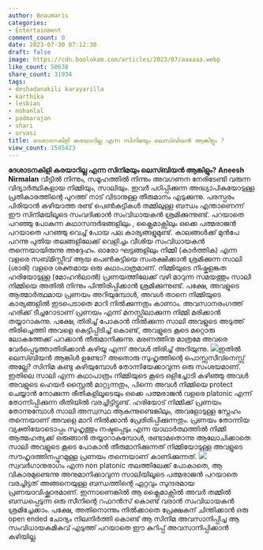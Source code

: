 ```yaml
---
author: Beaumaris
categories:
- Entertainment
comment_count: 0
date: 2023-07-30 07:12:30
draft: false
image: https://cdn.boolokam.com/articles/2023/07/aaaaaa.webp
like_count: 50638
share_count: 31934
tags:
- deshadanakili karayarilla
- karthika
- lesbian
- mohanlal
- padmarajan
- shari
- urvasi
title: ദേശാടനകിളി കരയാറില്ല എന്ന സിനിമയും ലെസ്ബിയൻ ആങ്കിളും ?
view_count: 1545423
---
```


**ദേശാടനകിളി കരയാറില്ല എന്ന സിനിമയും ലെസ്ബിയൻ ആങ്കിളും?** **Aneesh Nirmalan** വീട്ടിൽ നിന്നും, സമൂഹത്തിൽ നിന്നും അവഗണന നേരിടേണ്ടി വരുന്ന വിദ്യാർത്ഥികളായ നിമ്മിയും, സാലിയും. ഇവർ പഠിപ്പിക്കുന്ന അദ്ധ്യാപികയോടുള്ള പ്രതികാരത്തിന്റെ പുറത്ത് നാട് വിടാനുള്ള തീരുമാനം എടുക്കുന്നു. പരസ്പരം പിരിയാൻ കഴിയാത്ത രണ്ട് പെൺകുട്ടികൾ തമ്മിലുള്ള ബന്ധം എന്താണെന്ന് ഈ സിനിമയിലൂടെ സംവദിക്കാൻ സംവിധായകൻ ശ്രമിക്കുന്നുണ്ട്. പറയാതെ പറഞ്ഞു പോകുന്ന കഥാസന്ദർഭങ്ങളിലും , ക്ലൈമാക്സിലും ഒക്കെ പത്മരാജൻ പറയാതെ പറഞ്ഞു വെച്ച് പോയ പല കാര്യങ്ങളുമുണ്ട്. കാലങ്ങൾക്ക് മുൻപേ പറന്നു പുതിയ തലങ്ങളിലേക്ക് വെളിച്ചം വീശിയ സംവിധായകൻ തന്നെയായിരുന്നു അദ്ദേഹം. [](https://cdn.boolokam.com/articles/2023/07/caaaaa.jpg)ഓരോ ഘട്ടങ്ങളിലും നിമ്മി (കാർത്തിക) എന്ന വളരെ സബ്‌മിസ്സീവ് ആയ പെൺകുട്ടിയെ സംരക്ഷിക്കാൻ ശ്രമിക്കുന്ന സാലി (ശാരി) വളരെ ശക്തമായ ഒരു കഥാപാത്രമാണ്. നിമ്മിയുടെ നിഷ്കളങ്കത ഹരിയോടുള്ള (മോഹൻലാൽ) പ്രണയത്തിലേക്ക് വഴി മാറുന്ന സമയത്തും സാലി നിമ്മിയെ അതിൽ നിന്നും പിന്തിരിപ്പിക്കാൻ ശ്രമിക്കുന്നുണ്ട്. പക്ഷേ, അവളുടെ ആത്മാർത്ഥമായ പ്രണയം അറിയുമ്പോൾ, അവൾ താനെ നിമ്മിയുടെ കാര്യങ്ങളിൽ ഇടപെടാതെ മാറി നിൽക്കുന്നതും കാണാം. അവസാനരംഗത്ത് ഹരിക്ക് ടീച്ചറോടാണ് പ്രണയം എന്ന്‌ മനസ്സിലാക്കുന്ന നിമ്മി മരിക്കാൻ തയ്യാറാകുന്നു. പക്ഷേ, തിരിച്ച് പോകാൻ നിൽക്കുന്ന സാലി അവളുടെ അടുത്ത് തിരിച്ചെത്തി അവളെ കെട്ടിപ്പിടിച്ച് കൊണ്ട്, അവളുടെ കൂടെ മറ്റൊരു ലോകത്തേക്ക് പറക്കാൻ തീരുമാനിക്കുന്നു. മരണത്തിനു മാത്രമേ അവരെ വേർപ്പെടുത്താതിരിക്കാൻ കഴിയൂ എന്ന്‌ അവൾ തിരിച്ച് അറിയുന്നു. [![](https://cdn.boolokam.com/articles/2023/07/aaaaaa.webp)](https://cdn.boolokam.com/articles/2023/07/aaaaaa.webp)ഇതിൽ ലെസ്ബിയൻ ആങ്കിൾ ഉണ്ടോ? അതൊരു സുഹൃത്തിന്റെ പൊസ്സസീവ്നെസ്സ് അല്ലേ? സിനിമ കണ്ടു കഴിയുമ്പോൾ തോന്നിയേക്കാവുന്ന ഒരു സംശയമാണ്. ഇതിലെ സാലി എന്ന കഥാപാത്രം നിമ്മിയുടെ കൂടെ ഒളിച്ചോടി കഴിഞ്ഞു അവൾ അവളുടെ ഹെയർ സ്റ്റൈൽ മാറ്റുന്നതും, പിന്നെ അവൾ നിമ്മിയെ protect ചെയ്യാൻ നോക്കുന്ന രീതികളിലൂടെയും ഒക്കെ പത്മരാജൻ വളരെ platonic എന്ന് തോന്നിപ്പിക്കുന്ന രീതിയിൽ വരച്ചിട്ടിട്ടുണ്ട്. ഹരിയോട് നിമ്മിക്ക് പ്രണയം തോന്നുമ്പോൾ സാലി അസ്വസ്ഥ ആകുന്നുണ്ടെങ്കിലും, അവളോടുള്ള സ്നേഹം തന്നെയാണ് അവളെ മാറി നിൽക്കാൻ പ്രേരിരിപ്പിക്കുന്നതും. പ്രണയം തോന്നിയ വ്യക്തിയോടൊപ്പം സുഹൃത്തും നഷ്ടപ്പെടും എന്ന യാഥാർത്ഥത്തിൽ നിമ്മി ആത്മഹത്യക്ക് ഒരുങ്ങാൻ തയ്യാറാകുമ്പോൾ, രണ്ടാമതൊന്നു ആലോചിക്കാതെ സാലി അവളുടെ കൂടെ പോകാൻ തീരുമാനിക്കുന്നത് നിമ്മിയോടുള്ള അവളുടെ സൗഹൃദത്തിനപ്പുറമുള്ള പ്രണയം തന്നെയാണ് കാണിക്കുന്നത്. [![](https://cdn.boolokam.com/articles/2023/07/qqw-1-1024x576.jpg)](https://cdn.boolokam.com/articles/2023/07/qqw-1.jpg)സ്വവർഗാനുരാഗം എന്ന non platonic തലത്തിലേക്ക് പോകാതെ, ആ വികാരമുണ്ടെന്നു അനുമാനിക്കാവുന്ന സാലിയിലൂടെ പത്മരാജൻ പറയാതെ വരച്ചിട്ടത് അങ്ങനെയുള്ള ബന്ധത്തിന്റെ ഏറ്റവും സുന്ദരമായ പ്രണയാവിഷ്ക്കാരമാണ്. ഇന്നാണെങ്കിൽ ആ ക്ലൈമാക്സിൽ അവർ തമ്മിൽ ബന്ധപ്പെടുന്ന ഒരു സീനിന്റെ റഫറൻസ് കൊണ്ട് വരാൻ സംവിധായകൻ ശ്രമിച്ചേക്കാം. പക്ഷേ, അതിനൊന്നും നിൽക്കാതെ പ്രേക്ഷകന് ചിന്തിക്കാൻ ഒരു open ended ചോദ്യം നിലനിർത്തി കൊണ്ട് ആ സിനിമ അവസാനിപ്പിച്ച ആ സംവിധായകമികവ് എടുത്ത് പറയാതെ ഈ കുറിപ്പ് അവസാനിപ്പിക്കാൻ കഴിയില്ല.